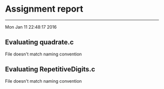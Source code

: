 # Assignment report
---
Mon Jan 11 22:48:17 2016

## Evaluating quadrate.c

File doesn't match naming convention

## Evaluating RepetitiveDigits.c

File doesn't match naming convention

